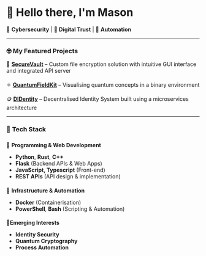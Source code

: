 # 👋 Hello there, I'm Mason  

🔐 **Cybersecurity** |  🤝 **Digital Trust** | 🚗 **Automation**  

---

### 🤓 **My Featured Projects**  
🏦 **[SecureVault](https://github.com/ParleSec/SecureVault)** – Custom file encryption solution with intuitive GUI interface and integrated API server 
####
⚛️ **[QuantumFieldKit](https://quantumfieldkit.com/)** – Visualising quantum concepts in a binary environment
####
🪙 **[DIDentity](https://github.com/ParleSec/DIDentity)** – Decentralised Identity System built using a microservices architecture

---


### 🔧 **Tech Stack**  
###
💾 **Programming & Web Development**  
- **Python**, **Rust**, **C++** 
- **Flask** (Backend APIs & Web Apps)  
- **JavaScript, Typescript** (Front-end)  
- **REST APIs** (API design & implementation)  
####
 🚢 **Infrastructure & Automation**  
- **Docker** (Containerisation)  
- **PowerShell**, **Bash** (Scripting & Automation)  
 ####
💭**Emerging Interests**
- **Identity Security**
- **Quantum Cryptography**
- **Process Automation**
